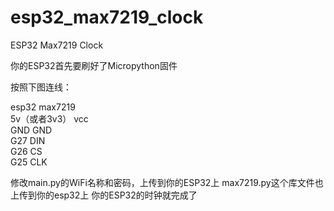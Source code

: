 # esp32_max7219_clock
ESP32 Max7219 Clock

你的ESP32首先要刷好了Micropython固件


按照下图连线：  

esp32     max7219  
5v（或者3v3） vcc  
GND   GND  
G27   DIN  
G26  CS  
G25 CLK  


修改main.py的WiFi名称和密码，上传到你的ESP32上
max7219.py这个库文件也上传到你的esp32上
你的ESP32的时钟就完成了

